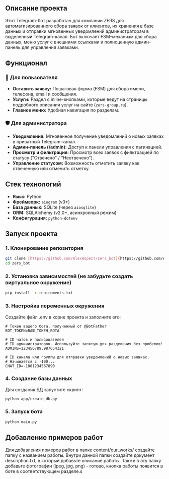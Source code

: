 ## Описание проекта

Этот Telegram-бот разработан для компании ZERS для автоматизированного сбора заявок от клиентов, их хранения в базе данных и отправки мгновенных уведомлений администраторам в выделенный Telegram-канал. Бот включает FSM-механизм для сбора данных, меню услуг с внешними ссылками и полноценную админ-панель для управления заявками.

## Функционал

### 👤 Для пользователя

- **Оставить заявку:** Пошаговая форма (FSM) для сбора имени, телефона, email и сообщения.
- **Услуги:** Раздел с inline-кнопками, которые ведут на страницы подробного описания услуг на сайте (`zers-group.ru`).
- **Главное меню:** Удобная навигация по разделам.

### 🛡️ Для администратора

- **Уведомления:** Мгновенное получение уведомлений о новых заявках в приватный Telegram-канал.
- **Админ-панель (/admin):** Доступ к панели управления с пагинацией.
- **Просмотр и фильтрация:** Просмотр всех заявок с фильтрацией по статусу ("Отвечено" / "Неотвечено").
- **Управление статусом:** Возможность отметить заявку как отвеченную или отменить отметку.

## Стек технологий

- **Язык:** Python
- **Фреймворк:** `aiogram` (v3+)
- **База данных:** SQLite (через `aiosqlite`)
- **ORM:** SQLAlchemy (v2.0+, асинхронный режим)
- **Конфигурация:** `python-dotenv`

## Запуск проекта

### 1. Клонирование репозитория

```bash
git clone [https://github.com/AlexHopeIT/zers_bot](https://github.com/AlexHopeIT/zers_bot)
cd zers_bot
```

### 2. Установка зависимостей (не забудьте создать виртуальное окружение)

```bash
pip install -r reuirements.txt
```

### 3. Настройка переменных окружения

Создайте файл .env в корне проекта и заполните его:

```
# Токен вашего бота, полученный от @BotFather
BOT_TOKEN=ВАШ_ТОКЕН_БОТА

# ID чатов и пользователей
# ID администраторов. Используйте запятую для разделения без пробелов!
ADMINS=123456789,987654321

# ID канала или группы для отправки уведомлений о новых заявках.
# Начинается с -100...
CHAT_ID=-1001234567890
```

### 4. Создание базы данных

Для создания БД запустите скрипт:

```
python app/create_db.py
```

### 5. Запуск бота

```bash
python main.py
```

## Добавление примеров работ

Для добавления прмеров работ в папке content/our_works/ создайте папку с названием работы. Внутри данной папки создайте документ description.txt, в который добавьте описание работы. Также в эту папку добавьте фотографии (jpeg, jpg, png) - готово, кнопка работы появится в боте в соответствующем разделе.s

